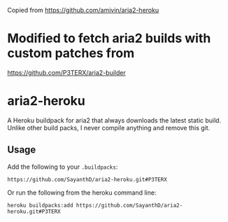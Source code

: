 Copied from https://github.com/amivin/aria2-heroku
# Modified to fetch aria2 builds with custom patches from
https://github.com/P3TERX/aria2-builder
# aria2-heroku

A Heroku buildpack for aria2 that always downloads the latest static build.
Unlike other build packs, I never compile anything and remove this git.

## Usage

Add the following to your `.buildpacks`:

```
https://github.com/SayanthD/aria2-heroku.git#P3TERX
```

Or run the following from the heroku command line:

```
heroku buildpacks:add https://github.com/SayanthD/aria2-heroku.git#P3TERX
```

